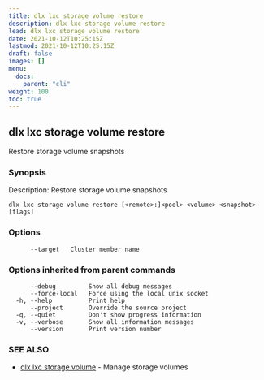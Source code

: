 ```yaml
---
title: dlx lxc storage volume restore
description: dlx lxc storage volume restore
lead: dlx lxc storage volume restore
date: 2021-10-12T10:25:15Z
lastmod: 2021-10-12T10:25:15Z
draft: false
images: []
menu:
  docs:
    parent: "cli"
weight: 100
toc: true
---
```

## dlx lxc storage volume restore

Restore storage volume snapshots

### Synopsis

Description:
  Restore storage volume snapshots



```
dlx lxc storage volume restore [<remote>:]<pool> <volume> <snapshot> [flags]
```

### Options

```
      --target   Cluster member name
```

### Options inherited from parent commands

```
      --debug         Show all debug messages
      --force-local   Force using the local unix socket
  -h, --help          Print help
      --project       Override the source project
  -q, --quiet         Don't show progress information
  -v, --verbose       Show all information messages
      --version       Print version number
```

### SEE ALSO

* [dlx lxc storage volume](/docs/cmd/dlx_lxc_storage_volume)	 - Manage storage volumes

